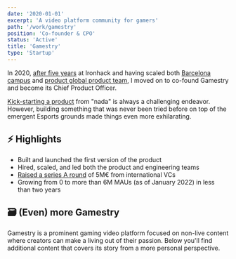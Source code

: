 ```yaml
---
date: '2020-01-01'
excerpt: 'A video platform community for gamers'
path: '/work/gamestry'
position: 'Co-founder & CPO'
status: 'Active'
title: 'Gamestry'
type: 'Startup'
---
```


In 2020, [after five years](/blog/2020/thank-you-and-goodbye-ironhack) at Ironhack and having scaled both [Barcelona campus](/blog/2015/hi-from-ironhack) and [product global product team](/blog/2017/back-to-product), I moved on to co-found Gamestry and become its Chief Product Officer.

[Kick-starting a product](/blog/2020/hi-from-gamestry) from "nada" is always a challenging endeavor. However, building something that was never been tried before on top of the emergent Esports grounds made things even more exhilarating.

## ⚡️ Highlights

- Built and launched the first version of the product
- Hired, scaled, and led both the product and engineering teams
- [Raised a series A round](https://techcrunch.com/2021/09/05/gamestry-gets-5m-to-give-games-video-creators-a-sweeter-deal) of 5M€ from international VCs
- Growing from 0 to more than 6M MAUs (as of January 2022) in less than two years

## 🗃 (Even) more Gamestry

Gamestry is a prominent gaming video platform focused on non-live content where creators can make a living out of their passion. Below you'll find additional content that covers its story from a more personal perspective.
